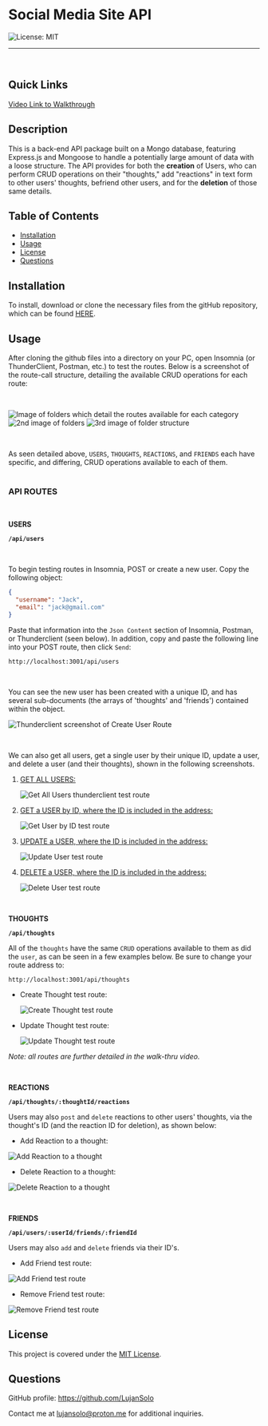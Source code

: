 # Social Media Site API

![License: MIT](https://img.shields.io/badge/License-MIT-yellow.svg)
<hr />

<br />

## Quick Links

[Video Link to Walkthrough](https://)



## Description
  
This is a back-end API package built on a Mongo database, featuring Express.js and Mongoose  to handle a potentially large amount of data with a loose structure. The API provides for both the <b>creation</b> of Users, who can perform CRUD operations on their "thoughts," add "reactions" in text form to other users' thoughts, befriend other users, and for the <b>deletion</b> of those same details.


## Table of Contents

- [Installation](#installation)
- [Usage](#usage)
- [License](#license)
- [Questions](#questions)


## Installation

To install, download or clone the necessary files from the gitHub repository, which can be found [HERE](https://github.com/LujanSolo/social-network-api).


## Usage

After cloning the github files into a directory on your PC, open Insomnia (or ThunderClient, Postman, etc.) to test the routes. Below is a screenshot of the route-call structure, detailing the available CRUD operations for each route: 

<br />

![Image of folders which detail the routes available for each category](./assets/images/user-folders.png)  ![2nd image of folders](./assets/images/thoughts-folder.png)  ![3rd image of folder structure](./assets/images/reaction-folder.png) 

<br />

As seen detailed above, `USERS`, `THOUGHTS`, `REACTIONS`, and `FRIENDS` each have specific, and differing, CRUD operations available to each of them.
<br />
<br />

### API ROUTES
<br />

**USERS**

**`/api/users`**

<br />

To begin testing routes in Insomnia, POST or create a new user. Copy the following object:
```json
{
  "username": "Jack",
  "email": "jack@gmail.com"
}
```
Paste that information into the `Json Content` section of Insomnia, Postman, or Thunderclient (seen below). In addition, copy and paste the following line into your POST route, then click `Send`:
```
http://localhost:3001/api/users
```
<br />

You can see the new user has been created with a unique ID, and has several sub-documents (the arrays of 'thoughts' and 'friends') contained within the object.

![Thunderclient screenshot of Create User Route](./assets/images/create-user.png)

<br />

We can also get all users, get a single user by their unique ID, update a user, and delete a user (and their thoughts), shown in the following screenshots.

1. <u>GET ALL USERS:</u>

    ![Get All Users thunderclient test route](/assets/images/find-all-users.png)

2. <u>GET a USER by ID, where the ID is included in the address:</u>

    ![Get User by ID test route](/assets/images/find-user-id.png)

3. <u>UPDATE a USER, where the ID is included in the address:</u>

    ![Update User test route](/assets/images/update-user.png)

4. <u>DELETE a USER, where the ID is included in the address:</u>

    ![Delete User test route](/assets/images/delete-user.png)

<br />

**THOUGHTS**

**`/api/thoughts`**

All of the `thoughts` have the same `CRUD` operations available to them as did the `user`, as can be seen in a few examples below. Be sure to change your route address to:
```
http://localhost:3001/api/thoughts
```

- Create Thought test route:

  ![Create Thought test route](/assets/images/create-thought.png)

- Update Thought test route:

  ![Update Thought test route](/assets/images/update-thought.png)

<i>Note: all routes are further detailed in the walk-thru video.</i>

<br />

**REACTIONS**

**`/api/thoughts/:thoughtId/reactions`**

Users may also `post` and `delete` reactions to other users' thoughts, via the thought's ID (and the reaction ID for deletion), as shown below:

  - Add Reaction to a thought:

  ![Add Reaction to a thought](/assets/images/add-reaction.png)

  - Delete Reaction to a thought:

  ![Delete Reaction to a thought](/assets/images/delete-reaction.png)

<br />

**FRIENDS**

**`/api/users/:userId/friends/:friendId`**

Users may also `add` and `delete` friends via their ID's. 

  - Add Friend test route:

  ![Add Friend test route](/assets/images/add-friend.png)

  - Remove Friend test route:

  ![Remove Friend test route](/assets/images/delete-friend.png)




## License

This project is covered under the [MIT License](https://opensource.org/licenses/MIT).


## Questions

GitHub profile: https://github.com/LujanSolo

Contact me at lujansolo@proton.me for additional inquiries.
